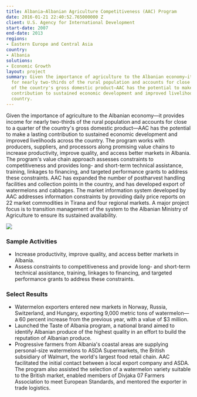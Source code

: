 ```yaml
---
title: Albania—Albanian Agriculture Competitiveness (AAC) Program
date: 2016-01-21 22:40:52.765000000 Z
client: U.S. Agency for International Development
start-date: 2007
end-date: 2013
regions:
- Eastern Europe and Central Asia
country:
- Albania
solutions:
- Economic Growth
layout: project
summary: Given the importance of agriculture to the Albanian economy—it provides income
  for nearly two-thirds of the rural population and accounts for close to a quarter
  of the country's gross domestic product—AAC has the potential to make a lasting
  contribution to sustained economic development and improved livelihoods across the
  country.
---
```


Given the importance of agriculture to the Albanian economy—it provides income for nearly two-thirds of the rural population and accounts for close to a quarter of the country's gross domestic product—AAC has the potential to make a lasting contribution to sustained economic development and improved livelihoods across the country. The program works with producers, suppliers, and processors along promising value chains to increase productivity, improve quality, and access better markets in Albania. The program's value chain approach assesses constraints to competitiveness and provides long- and short-term technical assistance, training, linkages to financing, and targeted performance grants to address these constraints. AAC has expanded the number of postharvest handling facilities and collection points in the country, and has developed export of watermelons and cabbages. The market information system developed by AAC addresses information constraints by providing daily price reports on 22 market commodities in Tirana and four regional markets. A major project focus is to transition management of the system to the Albanian Ministry of Agriculture to ensure its sustained availability.

![][1]

###  Sample Activities

* Increase productivity, improve quality, and access better markets in Albania.
* Assess constraints to competitiveness and provide long- and short-term technical assistance, training, linkages to financing, and targeted performance grants to address these constraints.

###  Select Results

* Watermelon exporters entered new markets in Norway, Russia, Switzerland, and Hungary, exporting 9,000 metric tons of watermelon—a 60 percent increase from the previous year, with a value of $3 million.
* Launched the Taste of Albania program, a national brand aimed to identify Albanian produce of the highest quality in an effort to build the reputation of Albanian produce.
* Progressive farmers from Albania's coastal areas are supplying personal-size watermelons to ASDA Supermarkets, the British subsidiary of Walmart, the world's largest food retail chain. AAC facilitated the initial contact between a local export company and ASDA. The program also assisted the selection of a watermelon variety suitable to the British market, enabled members of Divjaka 07 Farmers Association to meet European Standards, and mentored the exporter in trade logistics.

[1]: /assets/images/projects/AAC.jpg
